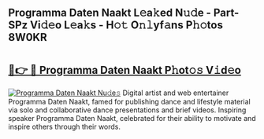 ## Programma Daten Naakt L𝚎a𝚔ed N𝚞𝚍e - Part-SPz Vi𝚍𝚎o L𝚎a𝚔s - H𝚘𝚝 O𝚗𝚕yf𝚊ns P𝚑𝚘tos 8W0KR

# <h2><a href="http://kfbk0ag.oniu.top/?m=Programma+Daten+Naakt">🔗👉 🔴 Programma Daten Naakt P𝚑ot𝚘𝚜 V𝚒d𝚎o</a></h2>

[![Programma Daten Naakt Nu𝚍e𝚜](https://i.imgur.com/0qMVB7G.gif)](http://kfbk0ag.oniu.top/?m=Programma+Daten+Naakt)
Digital artist and web entertainer Programma Daten Naakt, famed for publishing dance and lifestyle material via solo and collaborative dance presentations and brief videos. Inspiring speaker Programma Daten Naakt, celebrated for their ability to motivate and inspire others through their words.  
